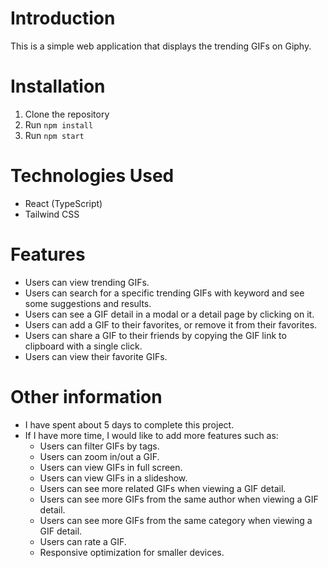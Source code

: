 # Introduction

This is a simple web application that displays the trending GIFs on Giphy.

# Installation

1. Clone the repository
2. Run `npm install`
3. Run `npm start`

# Technologies Used

- React (TypeScript)
- Tailwind CSS

# Features

- Users can view trending GIFs.
- Users can search for a specific trending GIFs with keyword and see some suggestions and results.
- Users can see a GIF detail in a modal or a detail page by clicking on it.
- Users can add a GIF to their favorites, or remove it from their favorites.
- Users can share a GIF to their friends by copying the GIF link to clipboard with a single click.
- Users can view their favorite GIFs.

# Other information

- I have spent about 5 days to complete this project.
- If I have more time, I would like to add more features such as:
  - Users can filter GIFs by tags.
  - Users can zoom in/out a GIF.
  - Users can view GIFs in full screen.
  - Users can view GIFs in a slideshow.
  - Users can see more related GIFs when viewing a GIF detail.
  - Users can see more GIFs from the same author when viewing a GIF detail.
  - Users can see more GIFs from the same category when viewing a GIF detail.
  - Users can rate a GIF.
  - Responsive optimization for smaller devices.
